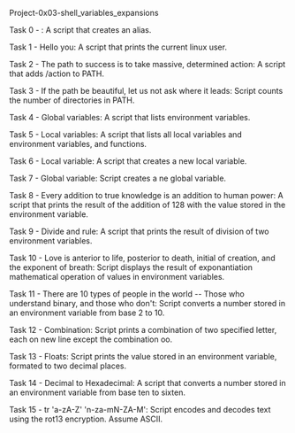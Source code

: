 Project-0x03-shell_variables_expansions

Task 0 - <o>: A script that creates an alias.

Task 1 - Hello you: A script that prints the current linux user.

Task 2 - The path to success is to take massive, determined action: A script that adds /action to PATH.

Task 3 - If the path be beautiful, let us not ask where it leads: Script counts the number of directories in PATH.

Task 4 - Global variables: A script that lists environment variables.

Task 5 - Local variables: A script that lists all local variables and environment variables, and functions.

Task 6 - Local variable: A script that creates a new local variable.

Task 7 - Global variable: Script creates a ne global variable.

Task 8 - Every addition to true knowledge is an addition to human power: A script that prints the result of the addition of 128 with the value stored in the environment variable.

Task 9 - Divide and rule: A script that prints the result of division of two environment variables.

Task 10 - Love is anterior to life, posterior to death, initial of creation, and the exponent of breath: Script displays the result of exponantiation mathematical operation of values in environment variables.

Task 11 - There are 10 types of people in the world -- Those who understand binary, and those who don't: Script converts a number stored in an environment variable from base 2 to 10.

Task 12 - Combination: Script prints a combination of two specified letter, each on new line except the combination oo.

Task 13 - Floats: Script prints the value stored in an environment variable, formated to two decimal places.

Task 14 - Decimal to Hexadecimal: A script that converts a number stored in an environment variable from base ten to sixten.

Task 15 - tr 'a-zA-Z' 'n-za-mN-ZA-M': Script encodes and decodes text using the rot13 encryption. Assume ASCII.
